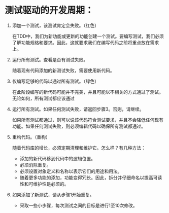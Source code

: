 # 测试驱动的开发周期：
1. 添加一个测试，该测试肯定会失败。（红色）

    在TDD中，我们为新功能或更新的功能创建一个测试。要编写测试，我们必须了解功能规格和要求。因此，这就要求我们在编写代码之前将重点放在需求上。

2. 运行所有测试。查看是否有测试失败。

    随着现有代码添加的新测试失败，需要使用新代码。

3. 仅编写足够的代码以通过所有测试。（绿色）

    在此阶段编写的新代码可能并不完美，并且可能以不相关的方式通过了测试。无论如何，所有测试都应该通过

4. 运行所有测试。如果任何测试失败，请返回步骤3。否则，请继续。

    如果所有测试都通过，则可以说该代码符合测试要求，并且不会降低任何现有功能。如果任何测试失败，则必须编辑代码以确保所有测试都通过。

5. 重构代码。（重构）

    随着代码库的增长，必须定期清理和维护它。怎么样？有几种方法：

    + 添加的新代码移到代码中的逻辑位置。
    + 必须消除重复。
    + 必须设置对象定义和名称以表示它们的用途和用法。
    + 随着更多功能的添加，功能变得冗长。因此，拆分并仔细命名以提高可读性和可维护性是必须的。
6. 如果添加了新测试，请从步骤1开始重复。
    + 采取一些小步骤，每次测试之间的目标是进行1至10次修改。


